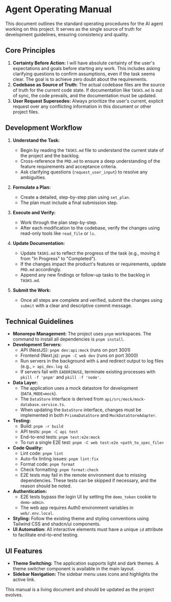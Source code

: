 # Agent Operating Manual

This document outlines the standard operating procedures for the AI agent working on this project.
It serves as the single source of truth for development guidelines, ensuring consistency and
quality.

## Core Principles

1. **Certainty Before Action:** I will have absolute certainty of the user's expectations and goals
   before starting any work. This includes asking clarifying questions to confirm assumptions, even
   if the task seems clear. The goal is to achieve zero doubt about the requirements.
2. **Codebase as Source of Truth:** The actual codebase files are the source of truth for the
   current code state. If documentation like `TASKS.md` is out of sync, the code prevails, and the
   documentation must be updated.
3. **User Request Supersedes:** Always prioritize the user's current, explicit request over any
   conflicting information in this document or other project files.

## Development Workflow

1. **Understand the Task:**
   - Begin by reading the `TASKS.md` file to understand the current state of the project and the
     backlog.
   - Cross-reference the `PRD.md` to ensure a deep understanding of the feature requirements and
     acceptance criteria.
   - Ask clarifying questions (`request_user_input`) to resolve any ambiguities.

2. **Formulate a Plan:**
   - Create a detailed, step-by-step plan using `set_plan`.
   - The plan must include a final submission step.

3. **Execute and Verify:**
   - Work through the plan step-by-step.
   - After each modification to the codebase, verify the changes using read-only tools like
     `read_file` or `ls`.

4. **Update Documentation:**
   - Update `TASKS.md` to reflect the progress of the task (e.g., moving it from "In Progress" to
     "Completed").
   - If the changes impact the product's features or requirements, update `PRD.md` accordingly.
   - Append any new findings or follow-up tasks to the backlog in `TASKS.md`.

5. **Submit the Work:**
   - Once all steps are complete and verified, submit the changes using `submit` with a clear and
     descriptive commit message.

## Technical Guidelines

- **Monorepo Management:** The project uses `pnpm` workspaces. The command to install all
  dependencies is `pnpm install`.
- **Development Servers:**
  - API (NestJS): `pnpm dev:api:mock` (runs on port 3001)
  - Frontend (Next.js): `pnpm -C web dev` (runs on port 3000)
  - Run servers in the background with `&` and redirect output to log files (e.g.,
    `> api_dev.log &`).
  - If servers fail with `EADDRINUSE`, terminate existing processes with `pkill -f 'pnpm'` and
    `pkill -f 'node'`.
- **Data Layer:**
  - The application uses a mock datastore for development (`DATA_MODE=mock`).
  - The `DataStore` interface is derived from `api/src/mock/mock-database.service.ts`.
  - When updating the `DataStore` interface, changes must be implemented in both `PrismaDataStore`
    and `MockDataStoreAdapter`.
- **Testing:**
  - Build: `pnpm -r build`
  - API tests: `pnpm -C api test`
  - End-to-end tests: `pnpm test:e2e:mock`
  - To run a single E2E test: `pnpm -C web test:e2e <path_to_spec_file>`
- **Code Quality:**
  - Lint code: `pnpm lint`
  - Auto-fix linting issues: `pnpm lint:fix`
  - Format code: `pnpm format`
  - Check formatting: `pnpm format:check`
  - E2E tests may fail in the remote environment due to missing dependencies. These tests can be
    skipped if necessary, and the reason should be noted.
- **Authentication:**
  - E2E tests bypass the login UI by setting the `demo_token` cookie to `demo-admin`.
  - The web app requires Auth0 environment variables in `web/.env.local`.
- **Styling:** Follow the existing theme and styling conventions using Tailwind CSS and shadcn/ui
  components.
- **UI Automation:** All interactive elements must have a unique `id` attribute to facilitate
  end-to-end testing.

## UI Features

- **Theme Switching:** The application supports light and dark themes. A theme switcher component is
  available in the main layout.
- **Sidebar Navigation:** The sidebar menu uses icons and highlights the active link.

This manual is a living document and should be updated as the project evolves.

